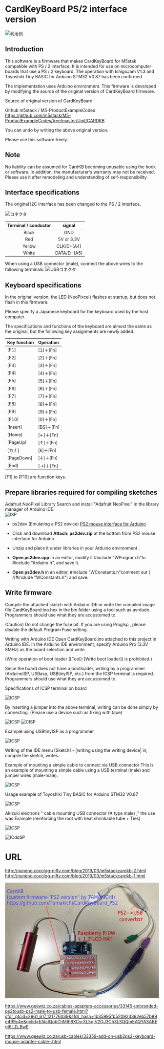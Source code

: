 # CardKeyBoard PS/2 interface version

![利用例](./image/top.jpg)  

## Introduction
This software is a firmware that makes CardKeyBoard for M5stak compatible with PS / 2 interface.
It is intended for use on microcomputer boards that use a PS / 2 keyboard. The operation with
IchigoJam V1.3 and Toyoshiki Tiny BASIC for Arduino STM32 V0.87 has been confirmed.

The implementation uses Arduino environment.
This firmware is developed by modifying the source of the original version of CardKeyBoard firmware.

Source of original version of CardKeyBoard

Github m5stack / M5-ProductExampleCodes
https://github.com/m5stack/M5-ProductExampleCodes/tree/master/Unit/CARDKB

You can undo by writing the above original version.

Please use this software freely. 


## Note
No liability can be assumed for CardKB becoming unusable using the book or software.
In addition, the manufacturer's warranty may not be received.
Please use it after remodeling and understanding of self-responsibility.

## Interface specifications
The original I2C interface has been changed to the PS / 2 interface.

![コネクタ](./image/02.png)  

|Terminal / conductor|  signal  |
|:--:|:--:|
|Black   |GND  |
|Red   |5V or 3.3V  |
|Yellow   |CLK/D+(A4)  |
|White   |DATA/D-(A5) |

When using a USB connector (male), connect the above wires to the following terminals. 
![USBコネクタ](./image/04.png)  

## Keyboard specifications
In the original version, the LED (NeoPixcel) flashes at startup, but does not flash in this firmware.

Please specify a Japanese keyboard for the keyboard used by the host computer.

The specifications and functions of the keyboard are almost the same as the original, but the
following key assignments are newly added.  

|Key function|  Operation  |
|:--|:--|
|[F1]|[1]＋[Fn]
|[F2]|[2]＋[Fn]
|[F3]|[3]＋[Fn]
|[F4]|[4]＋[Fn]
|[F5]|[5]＋[Fn]
|[F6]|[6]＋[Fn]
|[F7]|[7]＋[Fn]
|[F8]|[8]＋[Fn]
|[F9]|[9]＋[Fn]
|[F10]|[0]＋[Fn]
|[Insert]|[BS]＋[Fn]
|[Home]	|[←]＋[Fn]
|[PageUp]|[↑]＋[Fn]
|[カナ]	|[k]＋[Fn]
|[PageDown]	|[↓]＋[Fn]
|[End]|[→]＋[Fn]

[F1] to [F10] are function keys.   


## Prepare libraries required for compiling sketches
Adafruit NeoPixel Library Search and install "Adafruit NeoPixel" in the library manager of Arduino IDE.  
![ISP](./image/09.png)  

- ps2dev (Emulating a PS2 device)
 [PS2 mouse interface for Arduino](http://playground.arduino.cc/ComponentLib/Ps2mouse)
 
- Click and download **Attach: ps2dev.zip** at the bottom from PS2 mouse interface for Arduino .
- Unzip and place it under libraries in your Arduino environment .
- **Open ps2dev.cpp** in an editor, modify it #include "WProgram.h"to #include "Arduino.h", and save it.
- **Open ps2dev.h** in an editor, #include "WConstants.h"comment out ( //#include "WConstants.h") and save.

## Write firmware
Compile the attached sketch with Arduino IDE or write the compiled image file CardKeyBoard.ino.hex in the
bin folder using a tool such as avrdude . Programmers should use what they are accustomed to.

(Caution) Do not change the fuse bit.
If you are using ProgIsp , please disable the default Program Fuse setting.

Writing with Arduino IDE
Open CardKeyBoard.ino attached to this project in Arduino IDE.
In the Arduino IDE environment, specify Arduino Pro (3.3V 8MHz) as the board selection and write.

(Write operation of boot loader ([Tool]-[Write boot loader]) is prohibited.)

Since the board does not have a bootloader, writing by a programmer (ArduinoISP, USBasp, USBtinyISP, etc.) from the ICSP terminal is required.
Programmers should use what they are accustomed to.

Specifications of ICSP terminal on board

![ICSP](./image/01.png)  

By inserting a jumper into the above terminal, writing can be done simply by connecting.
(Please use a device such as fixing with tape)

![ICSP](./image/06.jpg) 
![CISP](./image/08.jpg)  

Example using USBtinyISP as a programmer

![ICSP](./image/07.jpg)  

Writing of the IDE menu [Sketch] - [writing using the writing device] in,
compile the sketch, writes.

Example of mounting a simple cable to connect via USB connector
This is an example of mounting a simple cable using a USB terminal (male) and jumper wires (male-male). 

![ICSP](./image/10.jpg)

Usage example of Toyoshiki Tiny BASIC for Arduino STM32 V0.87 

![ICSP](./image/11.jpg)

Akizuki electrons " cable mounting USB connector (A type male) ," the use was Example
(reinforcing the root with heat shrinkable tube + Ties)

![ICSP](./image/14.jpg)  

![ICddSP](./image/15.jpg) 

# URL
http://nuneno.cocolog-nifty.com/blog/2019/03/m5stackcardkb-2.html
http://nuneno.cocolog-nifty.com/blog/2019/03/m5stackcardkb-1.html

![利用例](./image/6bf99ee08a257a1099f91e98c902c246c8549970.jpeg)

https://www.geewiz.co.za/cables-adapters-accessories/33145-unbranded-ps2tousb-ps2-male-to-usb-female.html?sfdr_ptcid=2961_617_121776039&sfdr_hash=1b35995fb520923392eb57b89e499c4e&gclid=EAIaIQobChMIh8XCyrXL5gIV2OJ3Ch3LSQQmEAQYASABEgI6l_D_BwE


https://www.geewiz.co.za/usb-cables/33359-add-on-usb2ps2-keyboard-mouse-adapter-cable-.html

